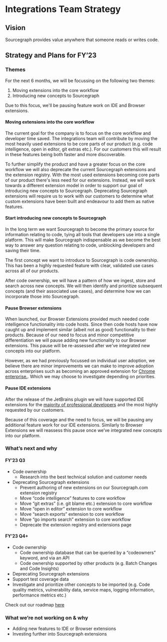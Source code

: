 # Integrations Team Strategy

## Vision

Sourcegraph provides value anywhere that someone reads or writes code.

## Strategy and Plans for FY’23

### Themes

For the next 6 months, we will be focussing on the following two themes:
1. Moving extensions into the core workflow
2. Introducing new concepts to Sourcegraph

Due to this focus, we'll be pausing feature work on IDE and Browser extensions.


#### Moving extensions into the core workflow

The current goal for the company is to focus on the core workflow and developer time saved. The integrations team will contribute by moving the most heavily used extensions to be core parts of our product (e.g. code intelligence, open in editor, git extras etc.). For our customers this will result in these features being both faster and more discoverable.

To further simplify the product and have a greater focus on the core workflow we will also deprecate the current Sourcegraph extensions and the extension registry. With the most used extensions becoming core parts of our product there's less need for our extensions. Instead, we will work towards a different extension model in order to support our goal of introducing new concepts to Sourcegraph. Deprecating Sourcegraph extensions will require us to work with our customers to determine what custom extensions have been built and endeavour to add them as native features.


#### Start introducing new concepts to Sourcegraph

In the long term we want Sourcegraph to become the primary source for information relating to code, tying all tools that developers use into a single platform. This will make Sourcegraph indispensable as we become the best way to answer any question relating to code, unblocking developers and saving their time.

The first concept we want to introduce to Sourcegraph is code ownership. This has been a highly requested feature with clear, validated use cases across all of our products.

After code ownership, we will have a pattern of how we ingest, store and search across new concepts. We will then identify and prioritize subsequent concepts (and their associated use cases), and determine how we can incorporate those into Sourcegraph.


#### Pause Browser extensions

When launched, our Browser Extensions provided much needed code intelligence functionality into code hosts. Since then code hosts have now caught up and implement similar (albeit not as good) functionality to their products. Because of our need to focus and minor competitive differentiation we will pause adding new functionality to our Browser extensions. This pause will be re-assessed after we've integrated new concepts into our platform.

However, as we had previously focussed on individual user adoption, we believe there are minor improvements we can make to improve adoption across enterprises such as becoming an approved extension for [Chrome enterprise.](https://support.google.com/chrome/a/answer/6306504?hl=en). Which we may choose to investigate depending on priorities.

#### Pause IDE extensions

After the release of the JetBrains plugin we will have supported IDE extensions for the [majority of professional developers](https://survey.stackoverflow.co/2022/#section-worked-with-vs-want-to-work-with-integrated-development-environment) and the most highly requested by our customers.

Because of this coverage and the need to focus, we will be pausing any additional feature work for our IDE extensions. Similarly to Browser Extensions we will reassess this pause once we’ve integrated new concepts into our platform.


### What’s next and why

#### FY’23 Q3

* Code ownership
    * Research into the best technical solution and customer needs
* Deprecating Sourcegraph extensions
    * Prevent authoring of new extensions on our Sourcegraph.com extension registry
    * Move “code intelligence” features to core workflow
    * Move “git extras” (i.e. git blame etc.) extension to core workflow
    * Move “open in editor” extension to core workflow
    * Move “search exports” extension to core workflow
    * Move “go imports search” extension to core workflow
    * Deprecate the extension registry and extensions page

#### FY’23 Q4+

* Code ownership
    * Code ownership database that can be queried by a “codeowners” keyword, and via an API
    * Code ownership supported by other products (e.g. Batch Changes and Code Insights)
* Deprecating Sourcegraph extensions
* Support test coverage data
* Investigate and prioritize other concepts to be imported (e.g. Code quality metrics, vulnerability data, service maps, logging information, performance metrics etc.)

Check out our roadmap [here](https://github.com/orgs/sourcegraph/projects/214/views/56)


### What we’re not working on & why

* Adding new features to IDE or Browser extensions
* Investing further into Sourcegraph extensions
